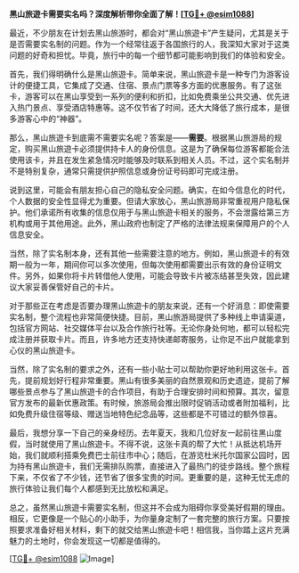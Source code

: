 **黑山旅遊卡需要实名吗？深度解析带你全面了解！[[TG💪+ @esim1088](https://t.me/s/esim1088)]**

最近，不少朋友在计划去黑山旅游时，都会对“黑山旅遊卡”产生疑问，尤其是关于是否需要实名制的问题。作为一个经常往返于各国旅行的人，我深知大家对于这类问题的好奇和担忧。毕竟，旅行中的每一个细节都可能影响到我们的体验和安全。

首先，我们得明确什么是黑山旅遊卡。简单来说，黑山旅遊卡是一种专门为游客设计的便捷工具，它集成了交通、住宿、景点门票等多方面的优惠服务。有了这张卡，游客可以在黑山享受到一系列的便利和折扣，比如免费乘坐公共交通、优先进入热门景点、享受酒店特惠等。这不仅节省了时间，还大大降低了旅行成本，是很多游客心中的“神器”。

那么，黑山旅遊卡到底需不需要实名呢？答案是——**需要**。根据黑山旅游局的规定，购买黑山旅遊卡必须提供持卡人的身份信息。这是为了确保每位游客都能合法使用该卡，并且在发生紧急情况时能够及时联系到相关人员。不过，这个实名制并不是特别复杂，通常只需提供护照信息或身份证号码即可完成注册。

说到这里，可能会有朋友担心自己的隐私安全问题。确实，在如今信息化的时代，个人数据的安全性显得尤为重要。但请大家放心，黑山旅游局非常重视用户隐私保护。他们承诺所有收集的信息仅用于与黑山旅遊卡相关的服务，不会泄露给第三方机构或用于其他用途。此外，黑山政府也制定了严格的法律法规来保障用户的个人信息安全。

当然，除了实名制本身，还有其他一些需要注意的地方。例如，黑山旅遊卡的有效期一般为一年，期间你可以多次使用，但每次使用都需要出示有效的身份证明文件。另外，如果你将卡片转借他人使用，可能会导致卡片被冻结甚至失效，因此建议大家妥善保管好自己的卡片。

对于那些正在考虑是否要办理黑山旅遊卡的朋友来说，还有一个好消息：即使需要实名制，整个流程也非常简便快捷。目前，黑山旅游局提供了多种线上申请渠道，包括官方网站、社交媒体平台以及合作旅行社等。无论你身处何地，都可以轻松完成注册并获取卡片。而且，许多地方还支持快递邮寄服务，让你足不出户就能拿到心仪的黑山旅遊卡。

当然，除了实名制的要求之外，还有一些小贴士可以帮助你更好地利用这张卡。首先，提前规划好行程非常重要。黑山有很多美丽的自然景观和历史遗迹，提前了解哪些景点参与了黑山旅遊卡的合作项目，有助于合理安排时间和预算。其次，留意官方发布的最新优惠政策。有时候，旅游局会推出限时促销活动或者附加福利，比如免费升级住宿等级、赠送当地特色纪念品等，这些都是不可错过的额外惊喜。

最后，我想分享一下自己的亲身经历。去年夏天，我和几位好友一起前往黑山度假，当时就使用了黑山旅遊卡。不得不说，这张卡真的帮了大忙！从抵达机场开始，我们就顺利搭乘免费巴士前往市中心；随后，在游览杜米托尔国家公园时，因为持有黑山旅遊卡，我们无需排队购票，直接进入了最热门的徒步路线。整个旅程下来，不仅省了不少钱，还节省了很多宝贵的时间。更重要的是，这种无忧无虑的旅行体验让我们每个人都感到无比放松和满足。

总之，虽然黑山旅遊卡需要实名制，但这并不会成为阻碍你享受美好假期的理由。相反，它更像是一个贴心的小助手，为你量身定制了一套完整的旅行方案。只要按照要求准备好相关材料，剩下的就交给黑山旅遊卡吧！相信我，当你踏上这片充满魅力的土地时，你会发现这一切都是值得的。

[[TG💪+ @esim1088](https://t.me/s/esim1088) ![Image](https://i.postimg.cc/4NQfJmqS/Snipaste-2025-05-13-00-14-12.png)]